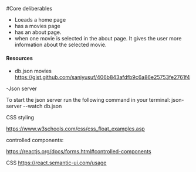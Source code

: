 
#Core deliberables
- Loeads a home page
- has a movies page
- has an about page.
- when one movie is selected in the about page. It gives the user more information about the selected movie. 


#### Resources #### 

- db.json movies 
https://gist.github.com/saniyusuf/406b843afdfb9c6a86e25753fe2761f4


-Json server

To start the json server run the following command in your terminal:
json-server --watch db.json

CSS styling 

https://www.w3schools.com/css/css_float_examples.asp

controlled components:

https://reactjs.org/docs/forms.html#controlled-components


CSS
https://react.semantic-ui.com/usage


